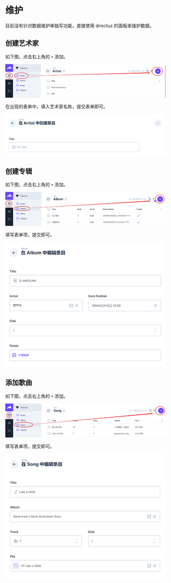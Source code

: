 <!--
 * @Author: NMTuan
 * @Email: NMTuan@qq.com
 * @Date: 2022-09-21 11:02:50
 * @LastEditTime: 2022-09-21 11:02:57
 * @LastEditors: NMTuan
 * @Description: 
 * @FilePath: \muyi.dev\docs\ezmusic\management.md
-->

# 维护

目前没有针对数据维护单独写功能，直接使用 directus 的面板来维护数据。



## 创建艺术家

如下图，点击右上角的 `+` 添加。

![](../assets/2022-09-23-09-36-00-image.png)

在出现的表单中，填入艺术家名称，提交表单即可。

![](../assets/2022-09-23-09-36-18-image.png)



## 创建专辑

如下图，点击右上角的 `+` 添加。

![](../assets/2022-09-23-09-37-20-image.png)

填写表单项，提交即可。

![](../assets/2022-09-23-09-41-00-image.png)

 

## 添加歌曲

如下图，点击右上角的 `+` 添加。

![](../assets/2022-09-23-09-39-14-image.png)

填写表单项，提交即可。

![](../assets/2022-09-23-09-40-06-image.png)
